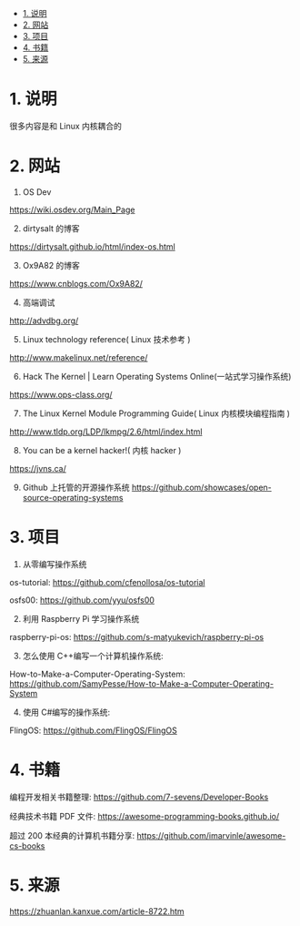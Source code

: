 
<!-- @import "[TOC]" {cmd="toc" depthFrom=1 depthTo=6 orderedList=false} -->

<!-- code_chunk_output -->

- [1. 说明](#1-说明)
- [2. 网站](#2-网站)
- [3. 项目](#3-项目)
- [4. 书籍](#4-书籍)
- [5. 来源](#5-来源)

<!-- /code_chunk_output -->

# 1. 说明

很多内容是和 Linux 内核耦合的

# 2. 网站

1. OS Dev

https://wiki.osdev.org/Main_Page

2. dirtysalt 的博客

https://dirtysalt.github.io/html/index-os.html

3. Ox9A82 的博客

https://www.cnblogs.com/Ox9A82/

4. 高端调试

http://advdbg.org/

5. Linux technology reference( Linux 技术参考 )

http://www.makelinux.net/reference/

6. Hack The Kernel | Learn Operating Systems Online(一站式学习操作系统)

https://www.ops-class.org/

7. The Linux Kernel Module Programming Guide( Linux 内核模块编程指南 )

http://www.tldp.org/LDP/lkmpg/2.6/html/index.html

8. You can be a kernel hacker!( 内核 hacker )

https://jvns.ca/

9. Github 上托管的开源操作系统
https://github.com/showcases/open-source-operating-systems

# 3. 项目

1. 从零编写操作系统

os-tutorial: https://github.com/cfenollosa/os-tutorial

osfs00: https://github.com/yyu/osfs00

2. 利用 Raspberry Pi 学习操作系统

raspberry-pi-os: https://github.com/s-matyukevich/raspberry-pi-os

3. 怎么使用 C++编写一个计算机操作系统:

How-to-Make-a-Computer-Operating-System: https://github.com/SamyPesse/How-to-Make-a-Computer-Operating-System

4. 使用 C#编写的操作系统:

FlingOS: https://github.com/FlingOS/FlingOS

# 4. 书籍

编程开发相关书籍整理: https://github.com/7-sevens/Developer-Books

经典技术书籍 PDF 文件: https://awesome-programming-books.github.io/

超过 200 本经典的计算机书籍分享: https://github.com/imarvinle/awesome-cs-books


# 5. 来源

https://zhuanlan.kanxue.com/article-8722.htm